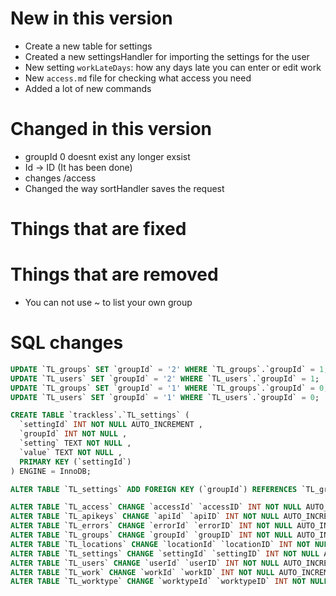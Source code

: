 # New in this version

 - Create a new table for settings
 - Created a new settingsHandler for importing the settings for the user
 - New setting `workLateDays`: how any days late you can enter or edit work
 - New `access.md` file for checking what access you need
 - Added a lot of new commands

# Changed in this version

 - groupId 0 doesnt exist any longer exsist
 - Id -> ID (It has been done)
 - changes /access
 - Changed the way sortHandler saves the request

# Things that are fixed

# Things that are removed

 - You can not use ~ to list your own group

# SQL changes

```sql
UPDATE `TL_groups` SET `groupId` = '2' WHERE `TL_groups`.`groupId` = 1;
UPDATE `TL_users` SET `groupId` = '2' WHERE `TL_users`.`groupId` = 1;
UPDATE `TL_groups` SET `groupId` = '1' WHERE `TL_groups`.`groupId` = 0;
UPDATE `TL_users` SET `groupId` = '1' WHERE `TL_users`.`groupId` = 0;

CREATE TABLE `trackless`.`TL_settings` (
  `settingId` INT NOT NULL AUTO_INCREMENT ,
  `groupId` INT NOT NULL ,
  `setting` TEXT NOT NULL ,
  `value` TEXT NOT NULL ,
  PRIMARY KEY (`settingId`)
) ENGINE = InnoDB;

ALTER TABLE `TL_settings` ADD FOREIGN KEY (`groupId`) REFERENCES `TL_groups`(`groupId`) ON DELETE CASCADE ON UPDATE CASCADE;

ALTER TABLE `TL_access` CHANGE `accessId` `accessID` INT NOT NULL AUTO_INCREMENT, CHANGE `groupId` `groupID` INT NOT NULL;
ALTER TABLE `TL_apikeys` CHANGE `apiId` `apiID` INT NOT NULL AUTO_INCREMENT, CHANGE `userId` `userID` INT NOT NULL;
ALTER TABLE `TL_errors` CHANGE `errorId` `errorID` INT NOT NULL AUTO_INCREMENT;
ALTER TABLE `TL_groups` CHANGE `groupId` `groupID` INT NOT NULL AUTO_INCREMENT;
ALTER TABLE `TL_locations` CHANGE `locationId` `locationID` INT NOT NULL AUTO_INCREMENT;
ALTER TABLE `TL_settings` CHANGE `settingId` `settingID` INT NOT NULL AUTO_INCREMENT, CHANGE `groupId` `groupID` INT NOT NULL;
ALTER TABLE `TL_users` CHANGE `userId` `userID` INT NOT NULL AUTO_INCREMENT, CHANGE `groupId` `groupID` INT NOT NULL DEFAULT 1;
ALTER TABLE `TL_work` CHANGE `workId` `workID` INT NOT NULL AUTO_INCREMENT, CHANGE `userId` `userID` INT NOT NULL, CHANGE `locationId` `locationID` INT NOT NULL, CHANGE `worktypeId` `worktypeID` INT NOT NULL;
ALTER TABLE `TL_worktype` CHANGE `worktypeId` `worktypeID` INT NOT NULL AUTO_INCREMENT;
```